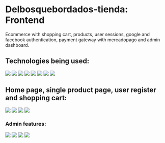 # Delbosquebordados-tienda: Frontend

Ecommerce with shopping cart, products, user sessions, google and facebook authentication, payment gateway with mercadopago and admin dashboard.

## Technologies being used:

<img src="https://img.shields.io/badge/Typescript-3178C6?style=for-the-badge&logo=typescript&logoColor=white" />  <img src="https://img.shields.io/badge/HTML5-E34F26?style=for-the-badge&logo=html5&logoColor=white" />  <img src="https://img.shields.io/badge/CSS3-1572B6?style=for-the-badge&logo=css3&logoColor=white" />  <img src="https://img.shields.io/badge/React-20232A?style=for-the-badge&logo=react&logoColor=61DAFB" />  <img src="https://img.shields.io/badge/Next-20232A?style=for-the-badge&logo=next.js&logoColor=white" />  <img src="https://img.shields.io/badge/Styled--Components-DB7093?style=for-the-badge&logo=styled-components&logoColor=white" />
<img src="https://img.shields.io/badge/Redux-593D88?style=for-the-badge&logo=redux&logoColor=white" />  <img src="https://img.shields.io/badge/Mercadopago-0081CB?style=for-the-badge&logo=material-ui&logoColor=white" /> 

## Home page, single product page, user register and shopping cart:

<img src="https://res.cloudinary.com/djqqjhsaq/image/upload/v1642710938/HomePage_-_Views_b2mqh8.png" />

<img src="https://res.cloudinary.com/djqqjhsaq/image/upload/v1642710938/ProductPage_-_Views_biosqg.png" />

<img src="https://res.cloudinary.com/djqqjhsaq/image/upload/v1656117771/registerpage_wygohd.png" />

<img src="https://res.cloudinary.com/djqqjhsaq/image/upload/v1642710938/Cart_-_Views_mumjof.png" />

### Admin features:

<img src="https://res.cloudinary.com/djqqjhsaq/image/upload/v1642712020/Admin_Homepage_-_Views_xxpadj.png" />

<img src="https://res.cloudinary.com/djqqjhsaq/image/upload/v1642712020/Admin_Menu_-_Views_ahnbu4.png" />

<img src="https://res.cloudinary.com/djqqjhsaq/image/upload/v1642712020/Admin_EditProduct_-_Views_mxwcdw.png" />

<img src="https://res.cloudinary.com/djqqjhsaq/image/upload/v1642710936/Admin_Edit_Categorie_-_Views_utxk4l.png" />

